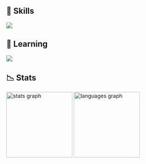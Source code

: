 ## 💼 Skills
  <a href="https://skillicons.dev">
    <img src="https://skillicons.dev/icons?i=ae,,bash,css,discord,git,github,html,lua,mongodb,pr,python,visualstudio,vscode," />
  </a>
</p>

## 📜 Learning

  <a href="https://skillicons.dev">
    <img src="https://skillicons.dev/icons?i=ruby,dart,go,rust" />
  </a>
</p>

## 📉 Stats

<img src="https://github-readme-stats.vercel.app/api?username=0xdevbyte&show_icons=true&count_private=true&theme=dark&hide_border=true" height="175" alt="stats graph"  />
<img src="https://github-readme-stats.vercel.app/api/top-langs/?username=0xdevbyte&layout=compact&langs_count=5&theme=dark&hide_border=true" height="175" alt="languages graph"  />
